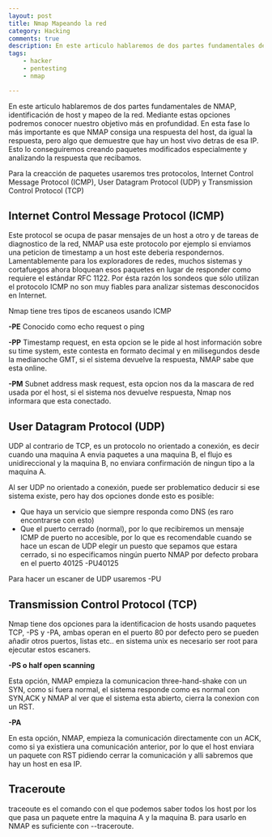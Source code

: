 ```yaml
---
layout: post
title: Nmap Mapeando la red
category: Hacking
comments: true
description: En este articulo hablaremos de dos partes fundamentales de NMAP, identificación de host y mapeo de la red. Mediante estas opciones podremos conocer nuestro objetivo más en profundidad. En esta fase lo más importante es que NMAP consiga una respuesta del host, da igual la respuesta, pero algo que demuestre que hay un host vivo detras de esa IP.
tags:   
    - hacker
    - pentesting
    - nmap

---
```


 En este articulo hablaremos de dos partes fundamentales de NMAP, identificación de host y mapeo de la red. Mediante estas opciones podremos conocer nuestro objetivo más en profundidad. En esta fase lo más importante es que NMAP consiga una respuesta del host, da igual la respuesta, pero algo que demuestre que hay un host vivo detras de esa IP. Esto lo conseguiremos creando paquetes modificados especialmente y analizando la respuesta que recibamos. 

Para la creacción de paquetes usaremos tres protocolos, Internet Control Message Protocol (ICMP), User Datagram Protocol (UDP) y Transmission Control Protocol (TCP)

## Internet Control Message Protocol (ICMP)

Este protocol se ocupa de pasar mensajes de un host a otro y de tareas de diagnostico de la red, NMAP usa este protocolo por ejemplo si enviamos una peticion de timestamp a un host este deberia respondernos. Lamentablemente para los exploradores de redes, muchos sistemas y cortafuegos ahora bloquean esos paquetes en lugar de responder como requiere el estándar RFC 1122. Por ésta razón los sondeos que sólo utilizan el protocolo ICMP no son muy fiables para analizar sistemas desconocidos en Internet.

Nmap tiene tres tipos de escaneos usando ICMP

__-PE__  Conocido como echo request o ping

__-PP__  Timestamp request, en esta opcion se le pide al host información sobre su time system, este contesta en formato decimal y en milisegundos desde la medianoche GMT, si el sistema devuelve la respuesta, NMAP sabe que esta online.

__-PM__ Subnet address mask request, esta opcion nos da la mascara de red usada por el host, si el sistema nos devuelve respuesta, Nmap nos informara que esta conectado.


## User Datagram Protocol (UDP)

UDP al contrario de TCP, es un protocolo no orientado a conexión, es decir cuando una maquina A envia paquetes a una maquina B, el flujo es unidireccional y la maquina B, no enviara confirmación de ningun tipo a la maquina A.

Al ser UDP no orientado a conexión, puede ser problematico deducir si ese sistema existe, pero hay dos opciones donde esto es posible:

* Que haya un servicio que siempre responda como DNS (es raro encontrarse con esto)
* Que el puerto cerrado (normal), por lo que recibiremos un mensaje ICMP de puerto no accesible, por lo que es recomendable cuando se hace un escan de UDP elegir un puesto que sepamos que estara cerrado, si no especificamos ningún puerto NMAP por defecto probara en el puerto 40125 -PU40125

Para hacer un escaner de UDP usaremos -PU


## Transmission Control Protocol (TCP)

Nmap tiene dos opciones para la identificacion de hosts usando paquetes TCP, -PS y -PA, ambas operan en el puerto 80 por defecto pero se pueden añadir otros puertos, listas etc.. en sistema unix es necesario ser root para ejecutar estos escaners.

__-PS o half open scanning__

Esta opción, NMAP empieza la comunicacion three-hand-shake con un SYN, como si fuera normal, el sistema responde como es normal con SYN,ACK y NMAP al ver que el sistema esta abierto, cierra la conexion con un RST.

__-PA__

En esta opción, NMAP, empieza la comunicación directamente con un ACK, como si ya existiera una comunicación anterior, por lo que el host enviara un paquete con RST pidiendo cerrar la comunicación y alli sabremos que hay un host en esa IP.


## Traceroute

traceoute es el comando con el que podemos saber todos los host por los que pasa un paquete entre la maquina A y la maquina B. para usarlo en NMAP es suficiente con --traceroute.






